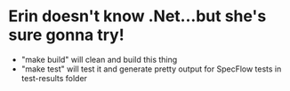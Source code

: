 # Erin doesn't know .Net...but she's sure gonna try!
* "make build" will clean and build this thing
* "make test" will test it and generate pretty output for SpecFlow tests in test-results folder